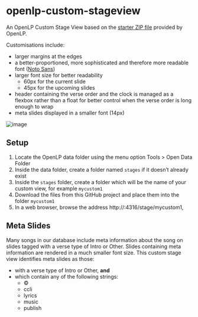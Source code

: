 # openlp-custom-stageview

An OpenLP Custom Stage View based on the [starter ZIP file](https://manual.openlp.org/stage_view.html#custom-stage-views) provided by OpenLP.

Customisations include:

* larger margins at the edges
* a better-proportioned, more sophisticated and therefore more readable font ([Noto Sans](https://fonts.google.com/noto/specimen/Noto+Sans))
* larger font size for better readability
  * 60px for the current slide
  * 45px for the upcoming slides
* header containing the verse order and the clock is managed as a flexbox rather than a float for better control when the verse order is long enough to wrap
* meta slides displayed in a smaller font (14px)
 
![image](https://github.com/brettdonald/openlp-custom-stageview/assets/4504348/e5f23fee-aa4a-4ce1-a282-09bda1e496a2)

## Setup

1. Locate the OpenLP data folder using the menu option Tools > Open Data Folder
2. Inside the data folder, create a folder named `stages` if it doesn’t already exist
3. Inside the `stages` folder, create a folder which will be the name of your custom view, for example `mycustom1`
4. Download the files from this GitHub project and place them into the folder `mycustom1`
5. In a web browser, browse the address http://:4316/stage/mycustom1, 

## Meta Slides

Many songs in our database include meta information about the song on slides tagged with
a verse type of Intro or Other. Slides containing meta information are rendered in a much smaller
font size. This custom stage view identifies meta slides as those:

* with a verse type of Intro or Other, **and**
* which contain any of the following strings:
  * ©
  * ccli
  * lyrics
  * music
  * publish
